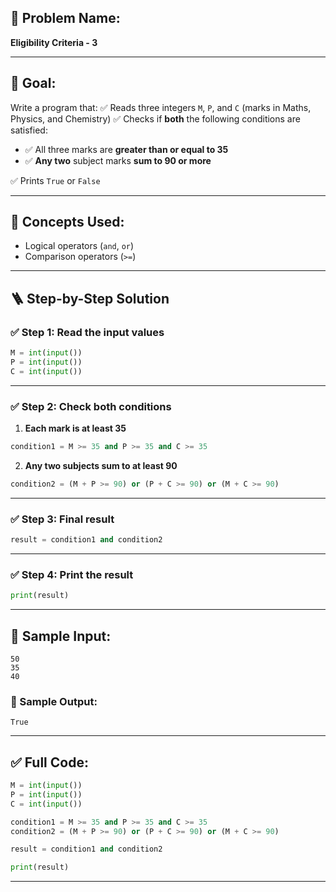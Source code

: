 ## 🧩 **Problem Name:**

**Eligibility Criteria - 3**

---

## 🎯 **Goal:**

Write a program that:
✅ Reads three integers `M`, `P`, and `C` (marks in Maths, Physics, and Chemistry)
✅ Checks if **both** the following conditions are satisfied:

- ✅ All three marks are **greater than or equal to 35**
- ✅ **Any two** subject marks **sum to 90 or more**

✅ Prints `True` or `False`

---

## 🧠 **Concepts Used:**

- Logical operators (`and`, `or`)
- Comparison operators (`>=`)

---

## 🪜 **Step-by-Step Solution**

### ✅ Step 1: Read the input values

```python
M = int(input())
P = int(input())
C = int(input())
```

---

### ✅ Step 2: Check both conditions

1. **Each mark is at least 35**

```python
condition1 = M >= 35 and P >= 35 and C >= 35
```

2. **Any two subjects sum to at least 90**

```python
condition2 = (M + P >= 90) or (P + C >= 90) or (M + C >= 90)
```

---

### ✅ Step 3: Final result

```python
result = condition1 and condition2
```

---

### ✅ Step 4: Print the result

```python
print(result)
```

---

## 🧪 Sample Input:

```
50
35
40
```

### 🧾 Sample Output:

```
True
```

---

## ✅ Full Code:

```python
M = int(input())
P = int(input())
C = int(input())

condition1 = M >= 35 and P >= 35 and C >= 35
condition2 = (M + P >= 90) or (P + C >= 90) or (M + C >= 90)

result = condition1 and condition2

print(result)
```

---
